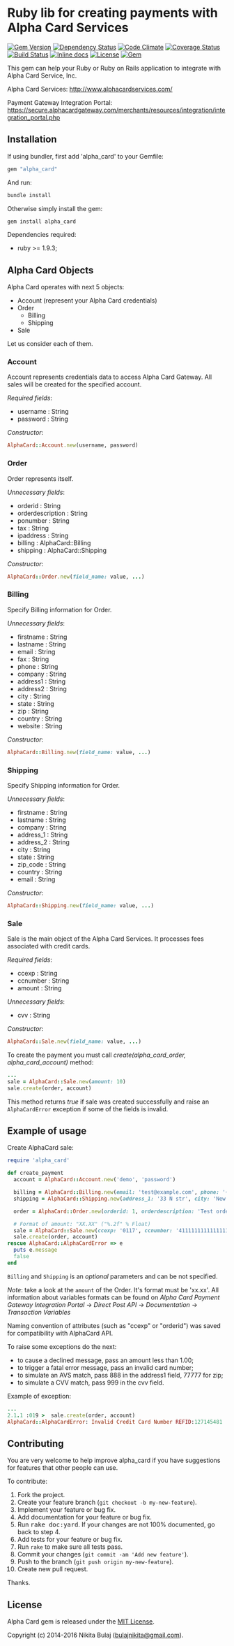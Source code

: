 # Ruby lib for creating payments with Alpha Card Services
[![Gem Version](https://badge.fury.io/rb/alpha_card.svg)](http://badge.fury.io/rb/alpha_card)
[![Dependency Status](https://gemnasium.com/nbulaj/alpha_card.svg)](https://gemnasium.com/nbulaj/alpha_card)
[![Code Climate](https://codeclimate.com/github/nbulaj/alpha_card/badges/gpa.svg)](https://codeclimate.com/github/nbulaj/alpha_card)
[![Coverage Status](https://coveralls.io/repos/nbulaj/alpha_card/badge.svg)](https://coveralls.io/r/nbulaj/alpha_card)
[![Build Status](https://travis-ci.org/nbulaj/alpha_card.svg?branch=master)](https://travis-ci.org/nbulaj/alpha_card)
[![Inline docs](http://inch-ci.org/github/nbulaj/alpha_card.png?branch=master)](http://inch-ci.org/github/nbulaj/alpha_card)
[![License](http://img.shields.io/badge/license-MIT-brightgreen.svg)](#license)
[![Gem](https://img.shields.io/gem/dt/alpha_card.svg)]()

This gem can help your Ruby or Ruby on Rails application to integrate with Alpha Card Service, Inc.

Alpha Card Services: 
http://www.alphacardservices.com/
     
Payment Gateway Integration Portal:
https://secure.alphacardgateway.com/merchants/resources/integration/integration_portal.php


## Installation

If using bundler, first add 'alpha_card' to your Gemfile:

```ruby
gem "alpha_card"
```

And run:

```sh
bundle install
```

Otherwise simply install the gem:

```sh
gem install alpha_card
```

Dependencies required:

*   ruby >= 1.9.3;


## Alpha Card Objects

Alpha Card operates with next 5 objects:

*   Account (represent your Alpha Card credentials)
*   Order
    - Billing
    - Shipping
*   Sale

Let us consider each of them.

### Account

Account represents credentials data to access Alpha Card Gateway.
All sales will be created for the specified account.

_Required fields_:

*   username : String
*   password : String

_Constructor_:

```ruby
AlphaCard::Account.new(username, password)
```

### Order

Order represents itself.

_Unnecessary fields_:

*   orderid : String
*   orderdescription : String
*   ponumber : String
*   tax : String
*   ipaddress : String
*   billing : AlphaCard::Billing
*   shipping : AlphaCard::Shipping

_Constructor_:

```ruby
AlphaCard::Order.new(field_name: value, ...)
```

### Billing

Specify Billing information for Order.

_Unnecessary fields_:

*   firstname : String
*   lastname : String
*   email : String
*   fax : String
*   phone : String
*   company : String
*   address1 : String
*   address2 : String
*   city : String
*   state : String
*   zip : String
*   country : String
*   website : String

_Constructor_:

```ruby
AlphaCard::Billing.new(field_name: value, ...)
```

### Shipping

Specify Shipping information for Order.

_Unnecessary fields_:

*   firstname : String
*   lastname : String
*   company : String
*   address_1 : String
*   address_2 : String
*   city : String
*   state : String
*   zip_code : String
*   country : String
*   email : String

_Constructor_:

```ruby
AlphaCard::Shipping.new(field_name: value, ...)
```

### Sale

Sale is the main object of the Alpha Card Services. It processes fees associated with credit cards.

_Required fields_:

*   ccexp : String
*   ccnumber : String
*   amount : String

_Unnecessary fields_:
*   cvv : String

_Constructor_:

```ruby
AlphaCard::Sale.new(field_name: value, ...)
```

To create the payment you must call *create(_alpha_card_order_, _alpha_card_account_)* method:

```ruby
...
sale = AlphaCard::Sale.new(amount: 10)
sale.create(order, account)
```

This method returns _true_ if sale was created successfully and raise an `AlphaCardError` exception if some of the fields is invalid.

## Example of usage

Create AlphaCard sale:

```ruby
require 'alpha_card'

def create_payment
  account = AlphaCard::Account.new('demo', 'password')

  billing = AlphaCard::Billing.new(email: 'test@example.com', phone: '+801311313111')
  shipping = AlphaCard::Shipping.new(address_1: '33 N str', city: 'New York', state: 'NY', zip_code: '132')

  order = AlphaCard::Order.new(orderid: 1, orderdescription: 'Test order')

  # Format of amount: "XX.XX" ("%.2f" % Float)
  sale = AlphaCard::Sale.new(ccexp: '0117', ccnumber: '4111111111111111', amount: '1.50', cvv: '123')
  sale.create(order, account)
rescue AlphaCard::AlphaCardError => e
  puts e.message
  false
end
```

`Billing` and `Shipping` is an _optional_ parameters and can be not specified.

_Note_: take a look at the `amount` of the Order. It's format must be 'xx.xx'. All information about variables formats 
can be found on _Alpha Card Payment Gateway Integration Portal_ -> _Direct Post API_ -> _Documentation_ -> _Transaction Variables_

Naming convention of attributes (such as "ccexp" or "orderid") was saved for compatibility with AlphaCard API.

To raise some exceptions do the next:

*   to cause a declined message, pass an amount less than 1.00;
*   to trigger a fatal error message, pass an invalid card number;
*   to simulate an AVS match, pass 888 in the address1 field, 77777 for zip;
*   to simulate a CVV match, pass 999 in the cvv field.

Example of exception:

```ruby
...
2.1.1 :019 >  sale.create(order, account)
AlphaCard::AlphaCardError: Invalid Credit Card Number REFID:127145481
```

## Contributing

You are very welcome to help improve alpha_card if you have suggestions for features that other people can use.

To contribute:

1. Fork the project.
2. Create your feature branch (`git checkout -b my-new-feature`).
3. Implement your feature or bug fix.
4. Add documentation for your feature or bug fix.
5. Run <tt>rake doc:yard</tt>. If your changes are not 100% documented, go back to step 4.
6. Add tests for your feature or bug fix.
7. Run `rake` to make sure all tests pass.
8. Commit your changes (`git commit -am 'Add new feature'`).
9. Push to the branch (`git push origin my-new-feature`).
10. Create new pull request.

Thanks.

## License

Alpha Card gem is released under the [MIT License](http://www.opensource.org/licenses/MIT).

Copyright (c) 2014-2016 Nikita Bulaj (bulajnikita@gmail.com).
